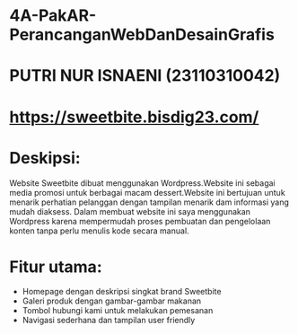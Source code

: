 # 4A-PakAR-PerancanganWebDanDesainGrafis

# PUTRI NUR ISNAENI (23110310042)

# https://sweetbite.bisdig23.com/

# Deskipsi:
  Website Sweetbite dibuat menggunakan Wordpress.Website ini sebagai media promosi untuk berbagai macam dessert.Website ini bertujuan untuk menarik perhatian pelanggan dengan tampilan menarik dam informasi yang mudah diaksess.
  Dalam membuat website ini saya menggunakan Wordpress karena mempermudah proses pembuatan dan pengelolaan konten tanpa perlu menulis kode secara manual.

# Fitur utama:
  - Homepage dengan deskripsi singkat brand Sweetbite
  - Galeri produk dengan gambar-gambar makanan
  - Tombol hubungi kami untuk melakukan pemesanan 
  - Navigasi sederhana dan tampilan user friendly
